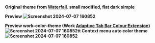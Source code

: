 <b>Original theme from <a href="https://github.com/crambaud/waterfall">Waterfall</a>. small modified, flat dark simple<b>

Preview
![Screenshot 2024-07-07 160852](https://github.com/YudhaStacy/Personal-firefox-theme/assets/152239624/8d856c39-d5e7-48c9-9419-3fbdba53d9c8)


Preview work-color-theme (Work <a href="https://addons.mozilla.org/id/firefox/addon/adaptive-tab-bar-colour">Adaptive Tab Bar Colour Extension</a>)
![Screenshot 2024-07-07 160852tt](https://github.com/user-attachments/assets/b6aad2cc-8e9f-4521-946a-1873111a7e20)
Context menu auto color theme <br>
![Screenshot 2024-07-07 160852](https://github.com/user-attachments/assets/57c8bf04-2248-4832-b1b9-78fc3c9deaea)
